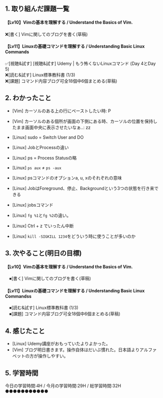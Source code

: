 ## 1. 取り組んだ課題一覧
#### 【Lv10】Vimの基本を理解する / Understand the Basics of Vim.
 ❌[書く] Vimに関してのブログを書く(草稿)
 
#### 【Lv11】Linuxの基礎コマンドを理解する / Understanding Basic Linux Commands
 ✅[視聴&試す] [視聴&試す] Udemy | もう怖くないLinuxコマンド (Day 4とDay 5)    
 ❌[読む&試す] Linux標準教科書 (1/3)  
 ❌[課題] コマンド内容ブログ可全18個中6個まとめる(草稿) 
 
## 2. わかったこと
- [Vim] カーソルのある上の行にペーストしたい時: P  
- [Vim] カーソルのある個所が画面の下側にある時、カーソルの位置を保持したまま画面中央に表示させたいなぁ..: zz  
  
- [Linux] sudo = Switch User and DO
- [Linux] JobとProcessの違い
- [Linux] ps = Process Statusの略
- [Linux] `ps aux` ≠ `ps -aux`
- [Linux] psコマンドのオプションa, u, xのそれぞれの意味
- [Linux] JobはForeground、停止、Backgroundという3つの状態を行き来できる
- [Linux] jobsコマンド
- [Linux] `fg %1`と`fg %2`の違い。
- [Linux] Ctrl + z でいったん中断
- [Linux] `kill -SIGKILL 1234`をどういう時に使うことが多いのか

## 3. 次やること(明日の目標)
#### 【Lv10】Vimの基本を理解する / Understand the Basics of Vim.
　⏹[書く] Vimに関してのブログを書く(草稿)
 
#### 【Lv11】Linuxの基礎コマンドを理解する / Understanding Basic Linux Commandss
　⏹[読む&試す] Linux標準教科書 (1/3)  
　⏹[課題] コマンド内容ブログ可全18個中6個まとめる(草稿) 

## 4. 感じたこと
- [Linux] Udemy講座がおもっていたよりよかった。  
- [Vim] ブログ明日書きます。操作自体はだいぶ慣れた。日本語よりアルファベットの方が操作しやすい。

## 5. 学習時間
今日の学習時間:4H / 今月の学習時間:29H / 総学習時間:32H  ●●●●●●●●●●●
